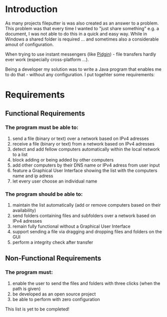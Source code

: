 # Introduction #

As many projects fileputter is was also created as an answer to a problem. This problem was that every time I wanted to "just share something" e.g. a document, I was not able to do this in a quick and easy way. While in Windows a shared folder is required ... and sometimes also a considerable amout of configuration.

When trying to use instant messengers (like [Pidgin](http://www.pidgin.im)) - file transfers hardly ever work (especially cross-platform ...).

Being a developer my solution was to write a Java program that enables me to do that - without any configuration. I put togehter some requirements:

# Requirements #


## Functional Requirements ##
### The program must be able to: ###
  1. send a file (binary or text) over a network based on IPv4 adresses
  1. receive a file (binary or text) from a network based on IPv4 adresses
  1. detect and add fellow computers automatically within the local network to a list
  1. block adding or being added by other computers
  1. add other computers by their DNS name or IPv4 adress from user input
  1. feature a Graphical User Interface showing the list with the computers name and ip adress
  1. let every user choose an individual name

### The program should be able to: ###
  1. maintain the list automatically (add or remove computers based on their availability)
  1. send folders containing files and subfolders over a network based on IPv4 adresses
  1. remain fully functional without a Graphical User Interface
  1. support sending a file via dragging and dropping files and folders on the GUI
  1. perform a integrity check after transfer




## Non-Functional Requirements ##

### The program must: ###
  1. enable the user to send the files and folders with three clicks (when the path is given)
  1. be developed as an open source project
  1. be able to perform with zero configuration

This list is yet to be completed!